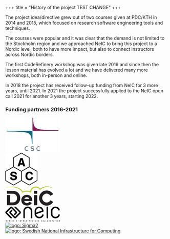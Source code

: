 +++
title = "History of the project TEST CHANGE"
+++

The project idea/directive grew out of two courses given at PDC/KTH in 2014
and 2015, which focused on research software engineering tools and techniques.

The courses were popular and it was clear that the demand is not limited to
the Stockholm region and we approached NeIC to bring this project to a Nordic
level, both to have more impact, but also to connect instructors across Nordic
borders.

The first CodeRefinery workshop was given late 2016 and since then the lesson
material has evolved a lot and we have delivered many more workshops, both
in-person and online.

In 2018 the project has received follow-up funding from NeIC for 3 more years,
until 2021. In 2021 the project successfully applied to the NeIC open call
2021 for another 3 years, starting 2022.


### Funding partners 2016-2021

<div class="row">
  <div class="col-md-2">
    <a href="https://csc.fi">
      <img src="/about/funding/csc.png" alt="logo: CSC - IT Center for Science" width="170px">
    </a>
  </div>
  <div class="col-md-2">
    <a href="https://scicomp.aalto.fi/">
      <img src="/about/funding/asc.png" alt="logo: Aalto Scientific Computing" width="100px">
    </a>
  </div>
  <div class="col-md-2">
    <a href="https://deic.dk">
      <img src="/about/funding/deic.png" alt="logo: Danish e-Infrastructure Cooperation" width="150px">
    </a>
  </div>
  <div class="col-md-2">
    <a href="https://neic.no">
      <img src="/about/funding/neic.png" alt="logo: Nordic e-Infrastructure Collaboration" width="170px">
    </a>
  </div>
  <div class="col-md-2">
    <a href="https://sigma2.no">
      <img src="/about/funding/sigma2.jpg" alt="logo: Sigma2" width="150px">
    </a>
  </div>
  <div class="col-md-2">
    <a href="https://snic.se">
      <img src="/about/funding/snic.png" alt="logo: Swedish National Infrastructure for Computing" width="170px">
    </a>
  </div>
</div>
